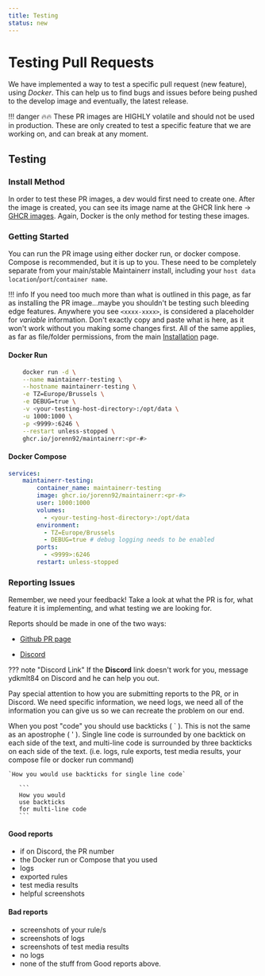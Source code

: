 ```yaml
---
title: Testing
status: new
---
```

# Testing Pull Requests

We have implemented a way to test a specific pull request (new feature), using *Docker*. This can help us to find bugs and issues before being pushed to the develop image and eventually, the latest release.

!!! danger
      :fire::fire: These PR images are HIGHLY volatile and should not be used in production. These are only created to test a specific feature that we are working on, and can break at any moment.

## Testing

### Install Method

In order to test these PR images, a dev would first need to create one. After the image is created, you can see its image name at the GHCR link here -> [GHCR images](https://github.com/jorenn92/Maintainerr/pkgs/container/maintainerr). Again, Docker is the only method for testing these images.

### Getting Started

You can run the PR image using either docker run, or docker compose. Compose is recommended, but it is up to you. These need to be completely separate from your main/stable Maintainerr install, including your `host data location`/`port`/`container name`.

!!! info
      If you need too much more than what is outlined in this page, as far as installing the PR image...maybe you shouldn't be testing such bleeding edge features. Anywhere you see `<xxxx-xxxx>`, is considered a placeholder for *variable* information. Don't exactly copy and paste what is here, as it won't work without you making some changes first.
      All of the same applies, as far as file/folder permissions, from the main [Installation](Installation.md) page.

#### Docker Run

``` {.bash .annotate}
    docker run -d \
    --name maintainerr-testing \
    --hostname maintainerr-testing \
    -e TZ=Europe/Brussels \
    -e DEBUG=true \
    -v <your-testing-host-directory>:/opt/data \
    -u 1000:1000 \
    -p <9999>:6246 \
    --restart unless-stopped \
    ghcr.io/jorenn92/maintainerr:<pr-#>
```

#### Docker Compose

``` yaml {.annotate}
services:
    maintainerr-testing:
        container_name: maintainerr-testing
        image: ghcr.io/jorenn92/maintainerr:<pr-#>
        user: 1000:1000
        volumes:
          - <your-testing-host-directory>:/opt/data
        environment:
          - TZ=Europe/Brussels
          - DEBUG=true # debug logging needs to be enabled
        ports:
          - <9999>:6246
        restart: unless-stopped
```

### Reporting Issues

Remember, we need your feedback! Take a look at what the PR is for, what feature it is implementing, and what testing we are looking for.

Reports should be made in one of the two ways:

- [Github PR page](https://github.com/jorenn92/Maintainerr/pulls)

- [Discord](https://discord.gg/WP4ZW2QYwk)

??? note "Discord Link"
      If the **Discord** link doesn't work for you, message ydkmlt84 on Discord and he can help you out.

Pay special attention to how you are submitting reports to the PR, or in Discord. We need specific information, we need logs, we need all of the information you can give us so we can recreate the problem on our end.

 When you post "code" you should use backticks ( ` ). This is not the same as an apostrophe ( ' ). Single line code is surrounded by one backtick on each side of the text, and multi-line code is surrounded by three backticks on each side of the text. (i.e. logs, rule exports, test media results, your compose file or docker run command)

 `` `How you would use backticks for single line code` ``

````
   ```
   How you would
   use backticks
   for multi-line code
   ```
````

#### Good reports

- if on Discord, the PR number
- the Docker run or Compose that you used
- logs
- exported rules
- test media results
- helpful screenshots

#### Bad reports

- screenshots of your rule/s
- screenshots of logs
- screenshots of test media results
- no logs
- none of the stuff from Good reports above.
